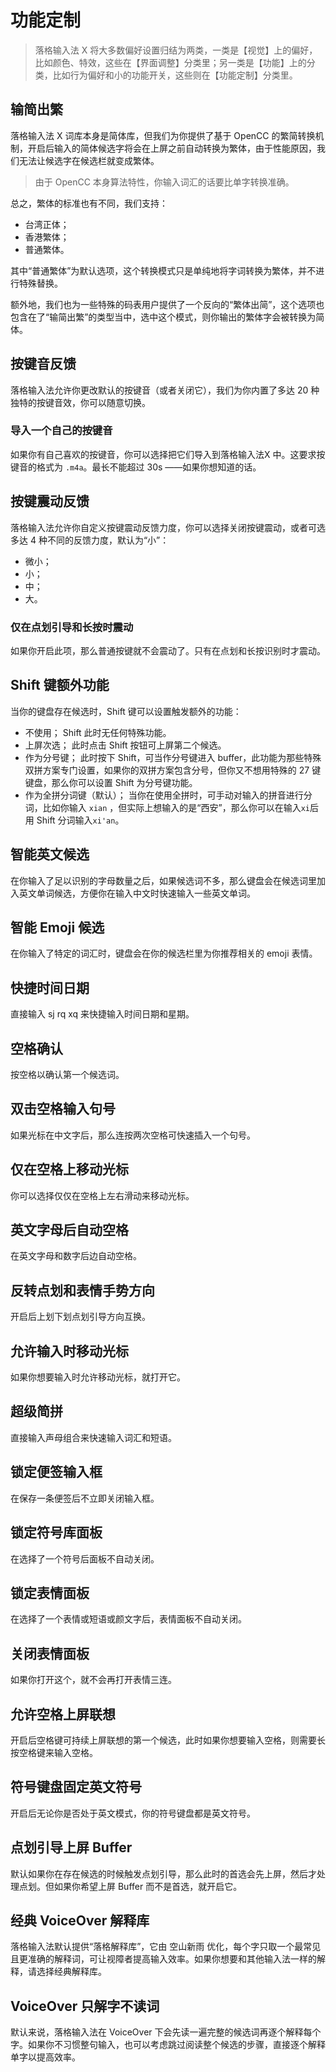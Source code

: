 # 功能定制

> 落格输入法 X 将大多数偏好设置归结为两类，一类是【视觉】上的偏好，比如颜色、特效，这些在【界面调整】分类里；另一类是【功能】上的分类，比如行为偏好和小的功能开关，这些则在【功能定制】分类里。

## 输简出繁

落格输入法 X 词库本身是简体库，但我们为你提供了基于 OpenCC 的繁简转换机制，开启后输入的简体候选字将会在上屏之前自动转换为繁体，由于性能原因，我们无法让候选字在候选栏就变成繁体。

> 由于 OpenCC 本身算法特性，你输入词汇的话要比单字转换准确。

总之，繁体的标准也有不同，我们支持：

* 台湾正体；
* 香港繁体；
* 普通繁体。

其中“普通繁体”为默认选项，这个转换模式只是单纯地将字词转换为繁体，并不进行特殊替换。

额外地，我们也为一些特殊的码表用户提供了一个反向的“繁体出简”，这个选项也包含在了“输简出繁”的类型当中，选中这个模式，则你输出的繁体字会被转换为简体。

## 按键音反馈

落格输入法允许你更改默认的按键音（或者关闭它），我们为你内置了多达 20 种独特的按键音效，你可以随意切换。

### 导入一个自己的按键音

如果你有自己喜欢的按键音，你可以选择把它们导入到落格输入法X 中。这要求按键音的格式为 `.m4a`。最长不能超过 30s ——如果你想知道的话。

## 按键震动反馈

落格输入法允许你自定义按键震动反馈力度，你可以选择关闭按键震动，或者可选多达 4 种不同的反馈力度，默认为“小”：

* 微小；
* 小；
* 中；
* 大。

### 仅在点划引导和长按时震动

如果你开启此项，那么普通按键就不会震动了。只有在点划和长按识别时才震动。

## Shift 键额外功能

当你的键盘存在候选时，Shift 键可以设置触发额外的功能：

* 不使用； Shift 此时无任何特殊功能。
* 上屏次选； 此时点击 Shift 按钮可上屏第二个候选。
* 作为分号键； 此时按下 Shift，可当作分号键进入 buffer，此功能为那些特殊双拼方案专门设置，如果你的双拼方案包含分号，但你又不想用特殊的 27 键键盘，那么你可以设置 Shift 为分号键功能。
* 作为全拼分词键（默认）； 当你在使用全拼时，可手动对输入的拼音进行分词，比如你输入 `xian` ，但实际上想输入的是“西安”，那么你可以在输入`xi`后用 Shift 分词输入`xi'an`。

## 智能英文候选

在你输入了足以识别的字母数量之后，如果候选词不多，那么键盘会在候选词里加入英文单词候选，方便你在输入中文时快速输入一些英文单词。

## 智能 Emoji 候选

在你输入了特定的词汇时，键盘会在你的候选栏里为你推荐相关的 emoji 表情。

## 快捷时间日期

直接输入 sj rq xq 来快捷输入时间日期和星期。

## 空格确认

按空格以确认第一个候选词。

## 双击空格输入句号

如果光标在中文字后，那么连按两次空格可快速插入一个句号。

## 仅在空格上移动光标

你可以选择仅仅在空格上左右滑动来移动光标。

## 英文字母后自动空格

在英文字母和数字后边自动空格。

## 反转点划和表情手势方向

开启后上划下划点划引导方向互换。

## 允许输入时移动光标

如果你想要输入时允许移动光标，就打开它。

## 超级简拼

直接输入声母组合来快速输入词汇和短语。

## 锁定便签输入框

在保存一条便签后不立即关闭输入框。

## 锁定符号库面板

在选择了一个符号后面板不自动关闭。

## 锁定表情面板

在选择了一个表情或短语或颜文字后，表情面板不自动关闭。

## 关闭表情面板

如果你打开这个，就不会再打开表情三连。

## 允许空格上屏联想

开启后空格键可持续上屏联想的第一个候选，此时如果你想要输入空格，则需要长按空格键来输入空格。

## 符号键盘固定英文符号

开启后无论你是否处于英文模式，你的符号键盘都是英文符号。

## 点划引导上屏 Buffer

默认如果你在存在候选的时候触发点划引导，那么此时的首选会先上屏，然后才处理点划。但如果你希望上屏 Buffer 而不是首选，就开启它。

## 经典 VoiceOver 解释库

落格输入法默认提供“落格解释库”，它由 空山新雨 优化，每个字只取一个最常见且更准确的解释词，可让视障者提高输入效率。如果你想要和其他输入法一样的解释，请选择经典解释库。

## VoiceOver 只解字不读词

默认来说，落格输入法在 VoiceOver 下会先读一遍完整的候选词再逐个解释每个字。如果你不习惯整句输入，也可以考虑跳过阅读整个候选的步骤，直接逐个解释单字以提高效率。
